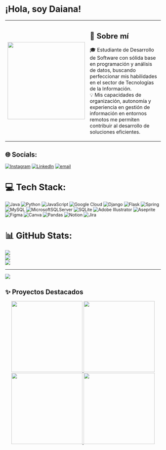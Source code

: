 
<h1>¡Hola, soy Daiana!</h1>

<table>
  <tr>
  
   <td width="35%" align="center">
     <img src="https://github.com/user-attachments/assets/54023458-d8a1-430b-bb9d-cb604be1b583" width="250" />
   </td>
     <td>
<h2>💫 Sobre mí</h2>

🎓 Estudiante de Desarrollo de Software con sólida base en programación y análisis de datos, buscando perfeccionar mis habilidades en el sector de Tecnologías de la Información.  
💡 Mis capacidades de organización, autonomía y experiencia en gestión de información en entornos remotos me permiten contribuir al desarrollo de soluciones eficientes.



   </td>
  </tr>
</table>



## 🌐 Socials:
[![Instagram](https://img.shields.io/badge/Instagram-%23E4405F.svg?logo=Instagram&logoColor=white)](https://instagram.com/daianabetania) [![LinkedIn](https://img.shields.io/badge/LinkedIn-%230077B5.svg?logo=linkedin&logoColor=white)](https://linkedin.com/in/daiana-del-grecco) [![email](https://img.shields.io/badge/Email-D14836?logo=gmail&logoColor=white)](mailto:daiana076@gmail.com) 

# 💻 Tech Stack:
![Java](https://img.shields.io/badge/java-%23ED8B00.svg?style=for-the-badge&logo=openjdk&logoColor=white) ![Python](https://img.shields.io/badge/python-3670A0?style=for-the-badge&logo=python&logoColor=ffdd54) ![JavaScript](https://img.shields.io/badge/javascript-%23323330.svg?style=for-the-badge&logo=javascript&logoColor=%23F7DF1E) ![Google Cloud](https://img.shields.io/badge/GoogleCloud-%234285F4.svg?style=for-the-badge&logo=google-cloud&logoColor=white) ![Django](https://img.shields.io/badge/django-%23092E20.svg?style=for-the-badge&logo=django&logoColor=white) ![Flask](https://img.shields.io/badge/flask-%23000.svg?style=for-the-badge&logo=flask&logoColor=white) ![Spring](https://img.shields.io/badge/spring-%236DB33F.svg?style=for-the-badge&logo=spring&logoColor=white) ![MySQL](https://img.shields.io/badge/mysql-4479A1.svg?style=for-the-badge&logo=mysql&logoColor=white) ![MicrosoftSQLServer](https://img.shields.io/badge/Microsoft%20SQL%20Server-CC2927?style=for-the-badge&logo=microsoft%20sql%20server&logoColor=white) ![SQLite](https://img.shields.io/badge/sqlite-%2307405e.svg?style=for-the-badge&logo=sqlite&logoColor=white) ![Adobe Illustrator](https://img.shields.io/badge/adobe%20illustrator-%23FF9A00.svg?style=for-the-badge&logo=adobe%20illustrator&logoColor=white) ![Aseprite](https://img.shields.io/badge/Aseprite-FFFFFF?style=for-the-badge&logo=Aseprite&logoColor=#7D929E) ![Figma](https://img.shields.io/badge/figma-%23F24E1E.svg?style=for-the-badge&logo=figma&logoColor=white) ![Canva](https://img.shields.io/badge/Canva-%2300C4CC.svg?style=for-the-badge&logo=Canva&logoColor=white) ![Pandas](https://img.shields.io/badge/pandas-%23150458.svg?style=for-the-badge&logo=pandas&logoColor=white) ![Notion](https://img.shields.io/badge/Notion-%23000000.svg?style=for-the-badge&logo=notion&logoColor=white) ![Jira](https://img.shields.io/badge/jira-%230A0FFF.svg?style=for-the-badge&logo=jira&logoColor=white)
# 📊 GitHub Stats:
![](https://github-readme-stats.vercel.app/api?username=dbetania2&theme=date_night&hide_border=false&include_all_commits=true&count_private=true)<br/>
![](https://nirzak-streak-stats.vercel.app/?user=dbetania2&theme=date_night&hide_border=false)<br/>
![](https://github-readme-stats.vercel.app/api/top-langs/?username=dbetania2&theme=date_night&hide_border=false&include_all_commits=true&count_private=true&layout=compact)



---
[![](https://visitcount.itsvg.in/api?id=dbetania2&icon=7&color=5)](https://visitcount.itsvg.in)
## ✨ Proyectos Destacados

<p align="center">
  <a href="https://github.com/dbetania2/app-clima">
    <img src="https://github.com/user-attachments/assets/20491ea7-0245-4a73-824b-da01e0825cf4" height="230" />
  </a>
  <a href="https://github.com/dbetania2/Analisis-Datos-Motor-Electrico-RPM">
    <img src="https://github.com/user-attachments/assets/cf9d7f9b-85a3-4dc1-bc2b-4e14489233fb"  height="230" />
  </a>
  <a href="https://github.com/dbetania2/Globant-BootCamp">
    <img src="https://github.com/user-attachments/assets/036509ff-85d5-4bc8-ae40-915ca1474081"  height="230" />
  </a>
  <a href="https://github.com/dbetania2/myportfolio">
    <img src="https://github.com/user-attachments/assets/37c0c750-e1d0-4af9-bd7a-3c0735c749e9"  height="230" />
  </a>
</p>

<!-- Proudly created with GPRM ( https://gprm.itsvg.in ) -->
